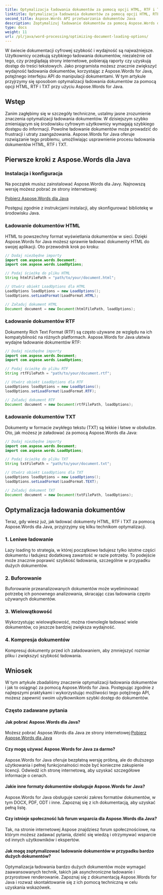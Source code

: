 ```yaml
---
title: Optymalizacja ładowania dokumentów za pomocą opcji HTML, RTF i TXT
linktitle: Optymalizacja ładowania dokumentów za pomocą opcji HTML, RTF i TXT
second_title: Aspose.Words API przetwarzania dokumentów Java
description: Zoptymalizuj ładowanie dokumentów za pomocą Aspose.Words dla Java. Zwiększ szybkość i wydajność plików HTML, RTF i TXT. Popraw wrażenia użytkownika już dziś!
type: docs
weight: 11
url: /pl/java/word-processing/optimizing-document-loading-options/
---
```


W świecie dokumentacji cyfrowej szybkość i wydajność są najważniejsze. Użytkownicy oczekują szybkiego ładowania dokumentów, niezależnie od tego, czy przeglądają strony internetowe, pobierają raporty czy uzyskują dostęp do treści tekstowych. Jako programista możesz znacznie zwiększyć wydajność ładowania dokumentów, korzystając z Aspose.Words for Java, potężnego interfejsu API do manipulacji dokumentami. W tym artykule przyjrzymy się sposobom optymalizacji ładowania dokumentów za pomocą opcji HTML, RTF i TXT przy użyciu Aspose.Words for Java.

## Wstęp

Zanim zagłębimy się w szczegóły techniczne, ustalmy jasne zrozumienie znaczenia optymalizacji ładowania dokumentów. W dzisiejszym szybko zmieniającym się środowisku cyfrowym użytkownicy wymagają szybkiego dostępu do informacji. Powolne ładowanie dokumentów może prowadzić do frustracji i utraty zaangażowania. Aspose.Words for Java oferuje rozwiązanie tego problemu, umożliwiając usprawnienie procesu ładowania dokumentów HTML, RTF i TXT.

## Pierwsze kroki z Aspose.Words dla Java

### Instalacja i konfiguracja

Na początek musisz zainstalować Aspose.Words dla Javy. Najnowszą wersję możesz pobrać ze strony internetowej:

[Pobierz Aspose.Words dla Java](https://releases.aspose.com/words/java/)

Postępuj zgodnie z instrukcjami instalacji, aby skonfigurować bibliotekę w środowisku Java.

### Ładowanie dokumentów HTML

HTML to powszechny format wyświetlania dokumentów w sieci. Dzięki Aspose.Words for Java możesz sprawnie ładować dokumenty HTML do swojej aplikacji. Oto przewodnik krok po kroku:

```java
// Dodaj niezbędne importy
import com.aspose.words.Document;
import com.aspose.words.LoadOptions;

// Podaj ścieżkę do pliku HTML
String htmlFilePath = "path/to/your/document.html";

// Utwórz obiekt LoadOptions dla HTML
LoadOptions loadOptions = new LoadOptions();
loadOptions.setLoadFormat(LoadFormat.HTML);

// Załaduj dokument HTML
Document document = new Document(htmlFilePath, loadOptions);
```

### Ładowanie dokumentów RTF

Dokumenty Rich Text Format (RTF) są często używane ze względu na ich kompatybilność na różnych platformach. Aspose.Words for Java ułatwia wydajne ładowanie dokumentów RTF:

```java
// Dodaj niezbędne importy
import com.aspose.words.Document;
import com.aspose.words.LoadOptions;

// Podaj ścieżkę do pliku RTF
String rtfFilePath = "path/to/your/document.rtf";

// Utwórz obiekt LoadOptions dla RTF
LoadOptions loadOptions = new LoadOptions();
loadOptions.setLoadFormat(LoadFormat.RTF);

// Załaduj dokument RTF
Document document = new Document(rtfFilePath, loadOptions);
```

### Ładowanie dokumentów TXT

Dokumenty w formacie zwykłego tekstu (TXT) są lekkie i łatwe w obsłudze. Oto, jak możesz je załadować za pomocą Aspose.Words dla Java:

```java
// Dodaj niezbędne importy
import com.aspose.words.Document;
import com.aspose.words.LoadOptions;

// Podaj ścieżkę do pliku TXT
String txtFilePath = "path/to/your/document.txt";

// Utwórz obiekt LoadOptions dla TXT
LoadOptions loadOptions = new LoadOptions();
loadOptions.setLoadFormat(LoadFormat.TEXT);

// Załaduj dokument TXT
Document document = new Document(txtFilePath, loadOptions);
```

## Optymalizacja ładowania dokumentów

Teraz, gdy wiesz już, jak ładować dokumenty HTML, RTF i TXT za pomocą Aspose.Words dla Java, przyjrzyjmy się kilku technikom optymalizacji.

### 1. Leniwe ładowanie

Lazy loading to strategia, w której początkowo ładujesz tylko istotne części dokumentu i ładujesz dodatkową zawartość w razie potrzeby. To podejście może znacznie poprawić szybkość ładowania, szczególnie w przypadku dużych dokumentów.

### 2. Buforowanie

Buforowanie przeanalizowanych dokumentów może wyeliminować potrzebę ich ponownego analizowania, skracając czas ładowania często używanych dokumentów.

### 3. Wielowątkowość

Wykorzystując wielowątkowość, można równolegle ładować wiele dokumentów, co jeszcze bardziej zwiększa wydajność.

### 4. Kompresja dokumentów

Kompresuj dokumenty przed ich załadowaniem, aby zmniejszyć rozmiar pliku i zwiększyć szybkość ładowania.

## Wniosek

W tym artykule zbadaliśmy znaczenie optymalizacji ładowania dokumentów i jak to osiągnąć za pomocą Aspose.Words for Java. Postępując zgodnie z najlepszymi praktykami i wykorzystując możliwości tego potężnego API, możesz zapewnić swoim użytkownikom szybki dostęp do dokumentów.

### Często zadawane pytania

#### Jak pobrać Aspose.Words dla Java?

 Możesz pobrać Aspose.Words dla Java ze strony internetowej:[Pobierz Aspose.Words dla Java](https://releases.aspose.com/words/java/)

#### Czy mogę używać Aspose.Words for Java za darmo?

Aspose.Words for Java oferuje bezpłatną wersję próbną, ale do dłuższego użytkowania i pełnej funkcjonalności może być konieczne zakupienie licencji. Odwiedź ich stronę internetową, aby uzyskać szczegółowe informacje o cenach.

#### Jakie inne formaty dokumentów obsługuje Aspose.Words for Java?

Aspose.Words for Java obsługuje szeroki zakres formatów dokumentów, w tym DOCX, PDF, ODT i inne. Zapoznaj się z ich dokumentacją, aby uzyskać pełną listę.

#### Czy istnieje społeczność lub forum wsparcia dla Aspose.Words dla Java?

Tak, na stronie internetowej Aspose znajdziesz forum społecznościowe, na którym możesz zadawać pytania, dzielić się wiedzą i otrzymywać wsparcie od innych użytkowników i ekspertów.

#### Jak mogę zoptymalizować ładowanie dokumentów w przypadku bardzo dużych dokumentów?

Optymalizacja ładowania bardzo dużych dokumentów może wymagać zaawansowanych technik, takich jak asynchroniczne ładowanie i przyrostowe renderowanie. Zapoznaj się z dokumentacją Aspose.Words for Java i rozważ skontaktowanie się z ich pomocą techniczną w celu uzyskania wskazówek.